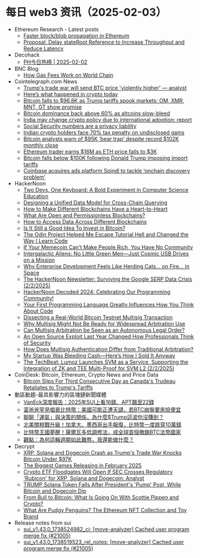 # 每日 web3 资讯（2025-02-03）

- Ethereum Research - Latest posts
  - [Faster block/blob propagation in Ethereum](https://ethresear.ch/t/faster-block-blob-propagation-in-ethereum/21370?page=2#post_31)
  - [Proposal: Delay stateRoot Reference to Increase Throughput and Reduce Latency](https://ethresear.ch/t/proposal-delay-stateroot-reference-to-increase-throughput-and-reduce-latency/20490#post_19)
- Decohack
  - [PH今日热榜 | 2025-02-02](https://decohack.com/producthunt-daily-2025-02-02/)
- BNC Blog
  - [How Gas Fees Work on World Chain](https://www.blocknative.com/blog/gas-fees-world-chain)
- Cointelegraph.com News
  - [Trump&#039;s trade war will send BTC price &#039;violently higher&#039; — analyst](https://cointelegraph.com/news/trump-trade-war-send-btc-price-violently-higher-analyst?utm_source=rss_feed&utm_medium=rss&utm_campaign=rss_partner_inbound)
  - [Here’s what happened in crypto today](https://cointelegraph.com/news/what-happened-in-crypto-today?utm_source=rss_feed&utm_medium=rss&utm_campaign=rss_partner_inbound)
  - [Bitcoin falls to $96.8K as Trump tariffs spook markets: OM, XMR, MNT, GT show promise](https://cointelegraph.com/news/bitcoin-falls-to-96-8-k-as-trump-tariffs-spook-markets-om-xmr-mnt-gt-show-promise?utm_source=rss_feed&utm_medium=rss&utm_campaign=rss_partner_inbound)
  - [Bitcoin dominance back above 60% as altcoins slow-bleed](https://cointelegraph.com/news/bitcoin-dominance-hits-60-altcoins-bleed?utm_source=rss_feed&utm_medium=rss&utm_campaign=rss_partner_inbound)
  - [India may change crypto policy due to international adoption: report](https://cointelegraph.com/news/india-may-change-crypto-policy-due-international-adoption-report?utm_source=rss_feed&utm_medium=rss&utm_campaign=rss_partner_inbound)
  - [Social Security numbers are a privacy liability](https://cointelegraph.com/news/social-security-numbers-are-a-privacy-liability?utm_source=rss_feed&utm_medium=rss&utm_campaign=rss_partner_inbound)
  - [Indian crypto holders face 70% tax penalty on undisclosed gains](https://cointelegraph.com/news/indian-crypto-holders-face-70-tax-penalty-undisclosed-gains?utm_source=rss_feed&utm_medium=rss&utm_campaign=rss_partner_inbound)
  - [Bitcoin analysts warn of $95K ‘bear trap’ despite record $102K monthly close](https://cointelegraph.com/news/bitcoin-price-correction-bear-trap-analysts-eye-95k-dip?utm_source=rss_feed&utm_medium=rss&utm_campaign=rss_partner_inbound)
  - [Ethereum trader earns $16M as ETH price falls to $3K](https://cointelegraph.com/news/crypto-trader-profits-16m-ether-short-as-eth-falls?utm_source=rss_feed&utm_medium=rss&utm_campaign=rss_partner_inbound)
  - [Bitcoin falls below $100K following Donald Trump imposing import tariffs](https://cointelegraph.com/news/bitcoin-price-100k-fall-donald-trump-imposes-import-tariffs?utm_source=rss_feed&utm_medium=rss&utm_campaign=rss_partner_inbound)
  - [Coinbase acquires ads platform Spindl to tackle ‘onchain discovery problem’](https://cointelegraph.com/news/crypto-exchange-coinbase-acquires-spindl-onchain-discovery-problem?utm_source=rss_feed&utm_medium=rss&utm_campaign=rss_partner_inbound)
- HackerNoon
  - [Two Devs, One Keyboard: A Bold Experiment in Computer Science Education](https://hackernoon.com/two-devs-one-keyboard-a-bold-experiment-in-computer-science-education?source=rss)
  - [Designing a Unified Data Model for Cross-Chain Querying](https://hackernoon.com/designing-a-unified-data-model-for-cross-chain-querying?source=rss)
  - [How to Make Different Blockchains Have a Heart-to-Heart](https://hackernoon.com/how-to-make-different-blockchains-have-a-heart-to-heart?source=rss)
  - [What Are Open and Permissionless Blockchains?](https://hackernoon.com/what-are-open-and-permissionless-blockchains?source=rss)
  - [How to Access Data Across Different Blockchains](https://hackernoon.com/how-to-access-data-across-different-blockchains?source=rss)
  - [Is It Still a Good Idea To Invest in Bitcoin?](https://hackernoon.com/is-it-still-a-good-idea-to-invest-in-bitcoin?source=rss)
  - [The Odin Project Helped Me Escape Tutorial Hell and Changed the Way I Learn Code](https://hackernoon.com/the-odin-project-helped-me-escape-tutorial-hell-and-changed-the-way-i-learn-code?source=rss)
  - [If Your Memecoin Can't Make People Rich, You Have No Community](https://hackernoon.com/if-your-memecoin-cant-make-people-rich-you-have-no-community?source=rss)
  - [Intergalactic Aliens: No Little Green Men—Just Cosmic USB Drives on a Mission](https://hackernoon.com/intergalactic-aliens-no-little-green-menjust-cosmic-usb-drives-on-a-mission?source=rss)
  - [Why Enterprise Development Feels Like Herding Cats… on Fire… in Space](https://hackernoon.com/why-enterprise-development-feels-like-herding-cats-on-fire-in-space?source=rss)
  - [The HackerNoon Newsletter: Surviving the Google SERP Data Crisis (2/2/2025)](https://hackernoon.com/2-2-2025-newsletter?source=rss)
  - [HackerNoon Decoded 2024: Celebrating Our Programming Community!](https://hackernoon.com/hackernoon-decoded-2024-celebrating-our-programming-community?source=rss)
  - [Your First Programming Language Greatly Influences How You Think About Code](https://hackernoon.com/your-first-programming-language-greatly-influences-how-you-think-about-code?source=rss)
  - [Dissecting a Real-World Bitcoin Testnet Multisig Transaction](https://hackernoon.com/dissecting-a-real-world-bitcoin-testnet-multisig-transaction?source=rss)
  - [Why Multisig Might Not Be Ready for Widespread Arbitration Use](https://hackernoon.com/why-multisig-might-not-be-ready-for-widespread-arbitration-use?source=rss)
  - [Can Multisig Arbitration be Seen as an Autonomous Legal Order?](https://hackernoon.com/can-multisig-arbitration-be-seen-as-an-autonomous-legal-order?source=rss)
  - [An Open Source Exploit Last Year Changed How Professionals Think of Security](https://hackernoon.com/an-open-source-exploit-last-year-changed-how-professionals-think-of-security?source=rss)
  - [How Does Multisig Authentication Differ from Traditional Arbitration?](https://hackernoon.com/how-does-multisig-authentication-differ-from-traditional-arbitration?source=rss)
  - [My Startup Was Bleeding Cash—Here’s How I Sold It Anyway](https://hackernoon.com/my-startup-was-bleeding-cashheres-how-i-sold-it-anyway?source=rss)
  - [The TechBeat: Lumoz Launches SVM as a Service, Supporting the Integration of ZK and TEE Multi-Proof for SVM L2 (2/2/2025)](https://hackernoon.com/2-2-2025-techbeat?source=rss)
- CoinDesk: Bitcoin, Ethereum, Crypto News and Price Data
  - [Bitcoin Slips For Third Consecutive Day as Canada's Trudeau Retaliates to Trump's Tariffs](https://www.coindesk.com/markets/2025/02/02/bitcoin-slips-below-usd100k-as-canada-s-trudeau-retaliates-to-trump-s-tariffs)
- 動區動趨-最具影響力的區塊鏈新聞媒體
  - [VanEck深度報告：2025年SUI上看16鎂、APT飆至22鎂](https://www.blocktempo.com/vaneck-in-depth-report-predicting-sui-to-surge-to-16-and-apt-to-soar-to-22/)
  - [富爸爸罕見唱衰比特幣：美國可能正遭天譴，若BTC崩盤要來撿便宜](https://www.blocktempo.com/robert-rarely-turns-bearish-on-bitcoin/)
  - [聊聊「運氣」與決策的關係，為什麼$Trump這波你沒賺到？](https://www.blocktempo.com/why-didnt-you-profit-from-this-trump-wave/)
  - [北美關稅戰升級！加拿大、墨西哥出手報復，比特幣一度跌穿10萬鎂](https://www.blocktempo.com/tariff-war-begins-canada-and-mexico-retaliate-bitcoin-drops-below-100000/)
  - [比特幣王國夢醒！薩爾瓦多低調修法，成全球首個撤銷BTC法幣國家](https://www.blocktempo.com/el-salvador-quietly-amends-law-becomes-the-worlds-first-country-to-revoke-btc-legal-tender-status/)
  - [觀點：為何這輪週期如此難熬，我還能做什麼？](https://www.blocktempo.com/why-is-this-cycle-so-painful-and-what-can-i-still-do/)
- Decrypt
  - [XRP, Solana and Dogecoin Crash as Trump's Trade War Knocks Bitcoin Under $97K](https://decrypt.co/304084/xrp-solana-dogecoin-crash-trump-trade-war-bitcoin-97k)
  - [The Biggest Games Releasing in February 2025](https://decrypt.co/303508/the-biggest-games-releasing-in-february-2025)
  - [Crypto ETF Floodgates Will Open If SEC Crosses Regulatory 'Rubicon' for XRP, Solana and Dogecoin: Analyst](https://decrypt.co/303954/sec-regulatory-rubicon-xrp-dogecoin-solana-etfs)
  - [TRUMP Solana Token Falls After President's 'Pump' Post, While Bitcoin and Dogecoin Dip](https://decrypt.co/304071/trump-solana-token-falls-bitcoin-dogecoin)
  - [From Bull to Bitcoin: What Is Going On With Scottie Pippen and Crypto?](https://decrypt.co/303937/bull-bitcoin-scottie-pippen-crypto)
  - [What Are Pudgy Penguins? The Ethereum NFT Collection and Toy Brand](https://decrypt.co/resources/pudgy-penguins-ethereum-nft-collection-toy-brand)
- Release notes from sui
  - [sui_v1.43.0_1738524982_ci: [move-analyzer] Cached user program merge fix (#21005)](https://github.com/MystenLabs/sui/releases/tag/sui_v1.43.0_1738524982_ci)
  - [sui_v1.43.0_1738519523_rel_notes: [move-analyzer] Cached user program merge fix (#21005)](https://github.com/MystenLabs/sui/releases/tag/sui_v1.43.0_1738519523_rel_notes)
